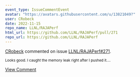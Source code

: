 ```yaml
---
event_type: IssueCommentEvent
avatar: "https://avatars.githubusercontent.com/u/13821049?"
user: CRobeck
date: 2022-11-15
repo_name: LLNL/RAJAPerf
html_url: https://github.com/LLNL/RAJAPerf/pull/271
repo_url: https://github.com/LLNL/RAJAPerf
---
```


<a href='https://github.com/CRobeck' target='_blank'>CRobeck</a> commented on issue <a href='https://github.com/LLNL/RAJAPerf/pull/271' target='_blank'>LLNL/RAJAPerf#271</a>.

<small>Looks good. I caught the memory leak right after I pushed it....</small>

<a href='https://github.com/LLNL/RAJAPerf/pull/271' target='_blank'>View Comment</a>